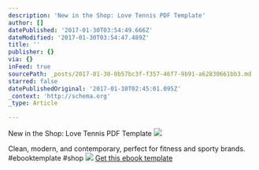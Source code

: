 ```yaml
---
description: 'New in the Shop: Love Tennis PDF Template'
author: []
datePublished: '2017-01-30T03:54:49.666Z'
dateModified: '2017-01-30T03:54:47.489Z'
title: ''
publisher: {}
via: {}
inFeed: true
sourcePath: _posts/2017-01-30-0b57bc3f-f357-46f7-9b91-a62830661bb3.md
starred: false
datePublishedOriginal: '2017-01-30T02:45:01.095Z'
_context: 'http://schema.org'
_type: Article

---
```

New in the Shop: Love Tennis PDF Template
![](https://the-grid-user-content.s3-us-west-2.amazonaws.com/caf99f4f-46db-4f0a-98ea-45a4198e021e.png)

Clean, modern, and contemporary, perfect for fitness and sporty brands. \#ebooktemplate \#shop
![](https://the-grid-user-content.s3-us-west-2.amazonaws.com/69e1bb00-96b7-47df-a935-13ccd65e784a.png)
[Get this ebook template][0]

[0]: http://gretcho.link/shop-ebook-template-love-tennis